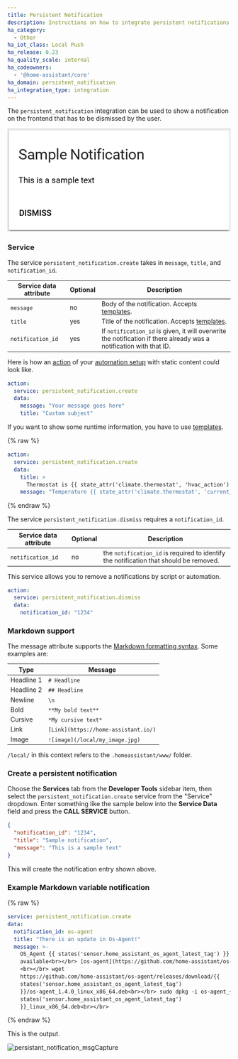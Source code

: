 ```yaml
---
title: Persistent Notification
description: Instructions on how to integrate persistent notifications into Home Assistant.
ha_category:
  - Other
ha_iot_class: Local Push
ha_release: 0.23
ha_quality_scale: internal
ha_codeowners:
  - '@home-assistant/core'
ha_domain: persistent_notification
ha_integration_type: integration
---
```


The `persistent_notification` integration can be used to show a notification on the frontend that has to be dismissed by the user.

<p class='img'>
  <img src='/images/screenshots/persistent-notification.png' />
</p>

### Service

The service `persistent_notification.create` takes in `message`, `title`, and `notification_id`.

| Service data attribute | Optional | Description |
| ---------------------- | -------- | ----------- |
| `message`              |       no | Body of the notification. Accepts [templates](/topics/templating/).
| `title`                |      yes | Title of the notification. Accepts [templates](/topics/templating/).
| `notification_id`      |      yes | If `notification_id` is given, it will overwrite the notification if there already was a notification with that ID.

Here is how an [action](/getting-started/automation-action/) of your [automation setup](/getting-started/automation/) with static content could look like.

```yaml
action:
  service: persistent_notification.create
  data:
    message: "Your message goes here"
    title: "Custom subject"
```

If you want to show some runtime information, you have to use [templates](/topics/templating/).

{% raw %}

```yaml
action:
  service: persistent_notification.create
  data:
    title: >
      Thermostat is {{ state_attr('climate.thermostat', 'hvac_action') }}
    message: "Temperature {{ state_attr('climate.thermostat', 'current_temperature') }}"
```

{% endraw %}

The service `persistent_notification.dismiss` requires a `notification_id`.

| Service data attribute | Optional | Description |
| ---------------------- | -------- | ----------- |
| `notification_id`      |      no  | the `notification_id` is required to identify the notification that should be removed.

This service allows you to remove a notifications by script or automation.

```yaml
action:
  service: persistent_notification.dismiss
  data:
    notification_id: "1234"
```

### Markdown support

The message attribute supports the [Markdown formatting syntax](https://daringfireball.net/projects/markdown/syntax). Some examples are:

| Type | Message |
| ---- | ------- |
| Headline 1 | `# Headline` |
| Headline 2 | `## Headline` |
| Newline | `\n` |
| Bold | `**My bold text**` |
| Cursive | `*My cursive text*` |
| Link | `[Link](https://home-assistant.io/)` |
| Image | `![image](/local/my_image.jpg)` |

<div class="note">

  `/local/` in this context refers to the `.homeassistant/www/` folder.

</div>

### Create a persistent notification

Choose the **Services** tab from the **Developer Tools** sidebar item, then select the `persistent_notification.create` service from the "Service" dropdown. Enter something like the sample below into the **Service Data** field and press the **CALL SERVICE** button.

```json
{
  "notification_id": "1234",
  "title": "Sample notification",
  "message": "This is a sample text"
}
```
This will create the notification entry shown above.

### Example Markdown variable notification

{% raw %}

```yaml
service: persistent_notification.create
data:
  notification_id: os-agent
  title: "There is an update in Os-Agent!"
  message: >-
    OS_Agent {{ states('sensor.home_assistant_os_agent_latest_tag') }} is
    available<br></br> [os-agent](https://github.com/home-assistant/os-agent)
    <br></br> wget
    https://github.com/home-assistant/os-agent/releases/download/{{
    states('sensor.home_assistant_os_agent_latest_tag')
    }}/os-agent_1.4.0_linux_x86_64.deb<br></br> sudo dpkg -i os-agent_{{
    states('sensor.home_assistant_os_agent_latest_tag')
    }}_linux_x86_64.deb<br></br>

```
{% endraw %}

This is the output.

![persistant_notification_msgCapture](https://user-images.githubusercontent.com/36288425/191888076-0895e15a-2cc2-4e31-9755-c758135b108e.PNG)
